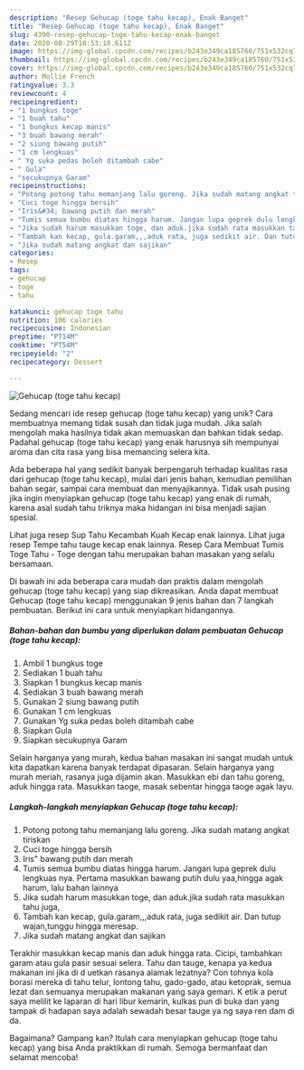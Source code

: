 ```yaml
---
description: "Resep Gehucap (toge tahu kecap), Enak Banget"
title: "Resep Gehucap (toge tahu kecap), Enak Banget"
slug: 4390-resep-gehucap-toge-tahu-kecap-enak-banget
date: 2020-08-29T10:53:18.611Z
image: https://img-global.cpcdn.com/recipes/b243e349ca185760/751x532cq70/gehucap-toge-tahu-kecap-foto-resep-utama.jpg
thumbnail: https://img-global.cpcdn.com/recipes/b243e349ca185760/751x532cq70/gehucap-toge-tahu-kecap-foto-resep-utama.jpg
cover: https://img-global.cpcdn.com/recipes/b243e349ca185760/751x532cq70/gehucap-toge-tahu-kecap-foto-resep-utama.jpg
author: Mollie French
ratingvalue: 3.3
reviewcount: 4
recipeingredient:
- "1 bungkus toge"
- "1 buah tahu"
- "1 bungkus kecap manis"
- "3 buah bawang merah"
- "2 siung bawang putih"
- "1 cm lengkuas"
- " Yg suka pedas boleh ditambah cabe"
- " Gula"
- "secukupnya Garam"
recipeinstructions:
- "Potong potong tahu memanjang lalu goreng. Jika sudah matang angkat tiriskan"
- "Cuci toge hingga bersih"
- "Iris&#34; bawang putih dan merah"
- "Tumis semua bumbu diatas hingga harum. Jangan lupa geprek dulu lengkuas nya. Pertama masukkan bawang putih dulu yaa,hingga agak harum, lalu bahan lainnya"
- "Jika sudah harum masukkan toge, dan aduk.jika sudah rata masukkan tahu juga,"
- "Tambah kan kecap, gula.garam,,,aduk rata, juga sedikit air. Dan tutup wajan,tunggu hingga meresap."
- "Jika sudah matang angkat dan sajikan"
categories:
- Resep
tags:
- gehucap
- toge
- tahu

katakunci: gehucap toge tahu 
nutrition: 106 calories
recipecuisine: Indonesian
preptime: "PT14M"
cooktime: "PT54M"
recipeyield: "2"
recipecategory: Dessert

---
```



![Gehucap (toge tahu kecap)](https://img-global.cpcdn.com/recipes/b243e349ca185760/751x532cq70/gehucap-toge-tahu-kecap-foto-resep-utama.jpg)

Sedang mencari ide resep gehucap (toge tahu kecap) yang unik? Cara membuatnya memang tidak susah dan tidak juga mudah. Jika salah mengolah maka hasilnya tidak akan memuaskan dan bahkan tidak sedap. Padahal gehucap (toge tahu kecap) yang enak harusnya sih mempunyai aroma dan cita rasa yang bisa memancing selera kita.

Ada beberapa hal yang sedikit banyak berpengaruh terhadap kualitas rasa dari gehucap (toge tahu kecap), mulai dari jenis bahan, kemudian pemilihan bahan segar, sampai cara membuat dan menyajikannya. Tidak usah pusing jika ingin menyiapkan gehucap (toge tahu kecap) yang enak di rumah, karena asal sudah tahu triknya maka hidangan ini bisa menjadi sajian spesial.

Lihat juga resep Sup Tahu Kecambah Kuah Kecap enak lainnya. Lihat juga resep Tempe tahu tauge kecap enak lainnya. Resep Cara Membuat Tumis Toge Tahu - Toge dengan tahu merupakan bahan masakan yang selalu bersamaan.


Di bawah ini ada beberapa cara mudah dan praktis dalam mengolah gehucap (toge tahu kecap) yang siap dikreasikan. Anda dapat membuat Gehucap (toge tahu kecap) menggunakan 9 jenis bahan dan 7 langkah pembuatan. Berikut ini cara untuk menyiapkan hidangannya.

<!--inarticleads1-->

##### Bahan-bahan dan bumbu yang diperlukan dalam pembuatan Gehucap (toge tahu kecap):

1. Ambil 1 bungkus toge
1. Sediakan 1 buah tahu
1. Siapkan 1 bungkus kecap manis
1. Sediakan 3 buah bawang merah
1. Gunakan 2 siung bawang putih
1. Gunakan 1 cm lengkuas
1. Gunakan  Yg suka pedas boleh ditambah cabe
1. Siapkan  Gula
1. Siapkan secukupnya Garam


Selain harganya yang murah, kedua bahan masakan ini sangat mudah untuk kita dapatkan karena banyak terdapat dipasaran. Selain harganya yang murah meriah, rasanya juga dijamin akan. Masukkan ebi dan tahu goreng, aduk hingga rata. Masukkan taoge, masak sebentar hingga taoge agak layu. 

<!--inarticleads2-->

##### Langkah-langkah menyiapkan Gehucap (toge tahu kecap):

1. Potong potong tahu memanjang lalu goreng. Jika sudah matang angkat tiriskan
1. Cuci toge hingga bersih
1. Iris&#34; bawang putih dan merah
1. Tumis semua bumbu diatas hingga harum. Jangan lupa geprek dulu lengkuas nya. Pertama masukkan bawang putih dulu yaa,hingga agak harum, lalu bahan lainnya
1. Jika sudah harum masukkan toge, dan aduk.jika sudah rata masukkan tahu juga,
1. Tambah kan kecap, gula.garam,,,aduk rata, juga sedikit air. Dan tutup wajan,tunggu hingga meresap.
1. Jika sudah matang angkat dan sajikan


Terakhir masukkan kecap manis dan aduk hingga rata. Cicipi, tambahkan garam atau gula pasir sesuai selera. Tahu dan tauge, kenapa ya kedua makanan ini jika di d uetkan rasanya alamak lezatnya? Con tohnya kola borasi mereka di tahu telur, lontong tahu, gado-gado, atau ketoprak, semua lezat dan semuanya merupakan makanan yang saya gemari. K etik a perut saya melilit ke laparan di hari libur kemarin, kulkas pun di buka dan yang tampak di hadapan saya adalah sewadah besar tauge ya ng saya ren dam di da. 

Bagaimana? Gampang kan? Itulah cara menyiapkan gehucap (toge tahu kecap) yang bisa Anda praktikkan di rumah. Semoga bermanfaat dan selamat mencoba!
